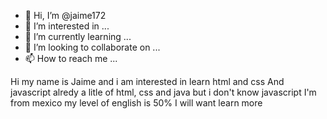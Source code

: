 - 👋 Hi, I’m @jaime172
- 👀 I’m interested in ...
- 🌱 I’m currently learning ...
- 💞️ I’m looking to collaborate on ...
- 📫 How to reach me ...

<!---
jaime172/jaime172 is a ✨ special ✨ repository because its `README.md` (this file) appears on your GitHub profile.
You can click the Preview link to take a look at your changes.
--->
Hi my name is Jaime and i am interested in learn html and css
And javascript alredy a litle of html, css and java but  i don't  know javascript 
I'm from mexico my level of english is 50%
I will want learn more 
